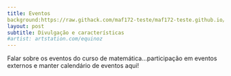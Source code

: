 ```yaml
---
title: Eventos
background:https://raw.githack.com/maf172-teste/maf172-teste.github.io/master/img/eventos.jpg %>% 
layout: post
subtitle: Divulgação e características
#artist: artstation.com/equinoz
---
```


Falar sobre os eventos do curso de matemática...participação em eventos externos e manter calendário de eventos aqui!